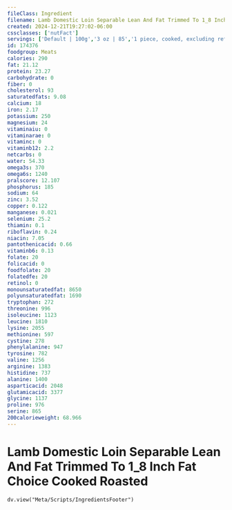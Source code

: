 ```yaml
---
fileClass: Ingredient
filename: Lamb Domestic Loin Separable Lean And Fat Trimmed To 1_8 Inch Fat Choice Cooked Roasted
created: 2024-12-21T19:27:02-06:00
cssclasses: ['nutFact']
servings: ['Default | 100g','3 oz | 85','1 piece, cooked, excluding refuse (yield from 1 lb raw meat with refuse) | 265']
id: 174376
foodgroup: Meats
calories: 290
fat: 21.12
protein: 23.27
carbohydrate: 0
fiber: 0
cholesterol: 93
saturatedfats: 9.08
calcium: 18
iron: 2.17
potassium: 250
magnesium: 24
vitaminaiu: 0
vitaminarae: 0
vitaminc: 0
vitaminb12: 2.2
netcarbs: 0
water: 54.33
omega3s: 370
omega6s: 1240
pralscore: 12.107
phosphorus: 185
sodium: 64
zinc: 3.52
copper: 0.122
manganese: 0.021
selenium: 25.2
thiamin: 0.1
riboflavin: 0.24
niacin: 7.05
pantothenicacid: 0.66
vitaminb6: 0.13
folate: 20
folicacid: 0
foodfolate: 20
folatedfe: 20
retinol: 0
monounsaturatedfat: 8650
polyunsaturatedfat: 1690
tryptophan: 272
threonine: 996
isoleucine: 1123
leucine: 1810
lysine: 2055
methionine: 597
cystine: 278
phenylalanine: 947
tyrosine: 782
valine: 1256
arginine: 1383
histidine: 737
alanine: 1400
asparticacid: 2048
glutamicacid: 3377
glycine: 1137
proline: 976
serine: 865
200calorieweight: 68.966
---
```


# Lamb Domestic Loin Separable Lean And Fat Trimmed To 1_8 Inch Fat Choice Cooked Roasted

```dataviewjs
dv.view("Meta/Scripts/IngredientsFooter")
```